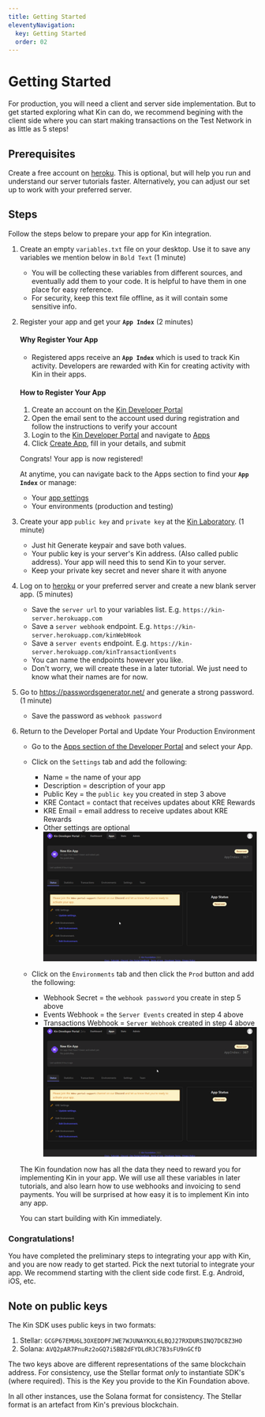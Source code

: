 ```yaml
---
title: Getting Started
eleventyNavigation:
  key: Getting Started
  order: 02
---
```


# Getting Started

For production, you will need a client and server side implementation. But to get started exploring what Kin can do, we recommend begining with the client side where you can start making transactions on the Test Network in as little as 5 steps!

## Prerequisites

Create a free account on [heroku](https://heroku.com/). This is optional, but will help you run and understand our server tutorials faster. Alternatively, you can adjust our set up to work with your preferred server.

## Steps

Follow the steps below to prepare your app for Kin integration.

1. Create an empty `variables.txt` file on your desktop. Use it to save any variables we mention below in `Bold Text` (1 minute)

   - You will be collecting these variables from different sources, and eventually add them to your code. It is helpful to have them in one place for easy reference.
   - For security, keep this text file offline, as it will contain some sensitive info.

2. Register your app and get your **`App Index`** (2 minutes)

   #### Why Register Your App

   - Registered apps receive an **`App Index`** which is used to track Kin activity. Developers are rewarded with Kin for creating activity with Kin in their apps.

   #### How to Register Your App

   1. Create an account on the [Kin Developer Portal](https://portal.kin.org/register)
   2. Open the email sent to the account used during registration and follow the instructions to verify your account
   3. Login to the [Kin Developer Portal](https://portal.kin.org) and navigate to [Apps](https://portal.kin.org/apps)
   4. Click [Create App](https://portal.kin.org/apps/create), fill in your details, and submit

   Congrats! Your app is now registered!

   At anytime, you can navigate back to the Apps section to find your **`App Index`** or manage:

   - Your [app settings](https://portal.kin.org/apps)
   - Your environments (production and testing)

3. Create your app `public key` and `private key` at the [Kin Laboratory](https://laboratory.kin.org/#account-creator?network=test). (1 minute)

   - Just hit Generate keypair and save both values.
   - Your public key is your server's Kin address. (Also called public address). Your app will need this to send Kin to your server.
   - Keep your private key secret and never share it with anyone

4. Log on to [heroku](https://heroku.com/) or your preferred server and create a new blank server app. (5 minutes)

   - Save the `server url` to your variables list. E.g. `https://kin-server.herokuapp.com`
   - Save a `server webhook` endpoint. E.g. `https://kin-server.herokuapp.com/kinWebHook`
   - Save a `server events` endpoint. E.g. `https://kin-server.herokuapp.com/kinTransactionEvents`
   - You can name the endpoints however you like.
   - Don't worry, we will create these in a later tutorial. We just need to know what their names are for now.

5. Go to https://passwordsgenerator.net/ and generate a strong password. (1 minute)

   - Save the password as `webhook password`

6. Return to the Developer Portal and Update Your Production Environment

   - Go to the [Apps section of the Developer Portal](https://portal.kin.org/apps) and select your App.
   - Click on the `Settings` tab and add the following:
     - Name = the name of your app
     - Description = description of your app
     - Public Key = the `public key` you created in step 3 above
     - KRE Contact = contact that receives updates about KRE Rewards
     - KRE Email = email address to receive updates about KRE Rewards
     - Other settings are optional
     ![Add App Settings](./images/DevPortalSettings1.gif)

   - Click on the `Environments` tab and then click the `Prod` button and add the following:
     - Webhook Secret = the `webhook password` you create in step 5 above
     - Events Webhook = the `Server Events` created in step 4 above
     - Transactions Webhook = `Server Webhook` created in step 4 above
     ![Add Environment Settings](./images/DevPortalSettings2.gif)

   The Kin foundation now has all the data they need to reward you for implementing Kin in your app. We will use all these variables in later tutorials, and also learn how to use webhooks and invoicing to send payments. You will be surprised at how easy it is to implement Kin into any app.

   You can start building with Kin immediately.

### Congratulations!

You have completed the preliminary steps to integrating your app with Kin, and you are now ready to get started. Pick the next tutorial to integrate your app. We recommend starting with the client side code first. E.g. Android, iOS, etc.

## Note on public keys

The Kin SDK uses public keys in two formats:

1.  Stellar: `GCGP67EMU6L3OXEDDPFJWE7WJUNAYKXL6LBQJ27RXDURSINQ7DCBZ3HO`
2.  Solana: `AVQ2pAR7PnuRz2oGQ7i5BB2dFYDLdRJC7B3sFU9nGCfD`

The two keys above are different representations of the same blockchain address. For consistency, use the Stellar format _only_ to instantiate SDK's (where required). This is the Key you provide to the Kin Foundation above.

In all other instances, use the Solana format for consistency. The Stellar format is an artefact from Kin's previous blockchain.


